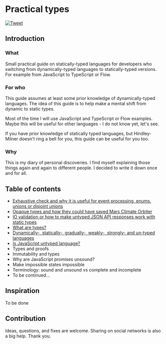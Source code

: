 # Practical types

[![Tweet][twitter-badge]][twitter]

## Introduction

### What
Small practical guide on statically-typed languages for developers who switching from dynamically-typed languages to statically-typed versions. For example from JavaScript to TypeScript or Flow.

### For who
This guide assumes at least some prior knowledge of dynamically-typed languages. The idea of this guide is to help make a mental shift from dynamic to static types.

Most of the time I will use JavaScript and TypeScript or Flow examples. Maybe this will be useful for other languages - I do not know yet, let's see.

If you have prior knowledge of statically typed languages, but Hindley-Milner doesn't ring a bell for you, this guide can be useful for you too.

### Why
This is my diary of personal discoveries. I find myself explaining those things again and again to different people. I decided to write it down once and for all.

## Table of contents
- [Exhaustive check and why it is useful for event processing, enums, unions or disjoint unions](posts/exhaustive-check.md)
- [Opaque types and how they could have saved Mars Climate Orbiter](posts/opaque-types.md)
- [IO validation or how to make untyped JSON API responses work with static types](posts/io-validation.md)
- [What are types?](posts/what-are-types.md)
- [Dynamically-, statically-, gradually-, weakly-, strongly- and un-typed languages](dynamic-static-gradual-untyped.md)
- [Is JavaScript untyped language?](posts/is-javascript-an-untyped-language.md)
- Types and proofs
- Immutability and types
- Why are JavaScript promises unsound?
- Make impossible states impossible
- Terminology: sound and unsound vs complete and incomplete
- To be continued...

## Inspiration
To be done

## Contribution
Ideas, questions, and fixes are welcome. Sharing on social networks is also a big help. Thank you.

[twitter]: https://twitter.com/intent/tweet?text=Check%20out%20small%20practical%20guide%20on%20Flow%20and%20TypeScript%20for%20JavaScript%20developers%0A%20by%20%40stereobooster%20https%3A%2F%2Fgithub.com%2Fstereobooster%2Fpractical-types%20%F0%9F%91%8D
[twitter-badge]: https://img.shields.io/twitter/url/https/github.com/stereobooster/react-ideal-image.svg?style=social
